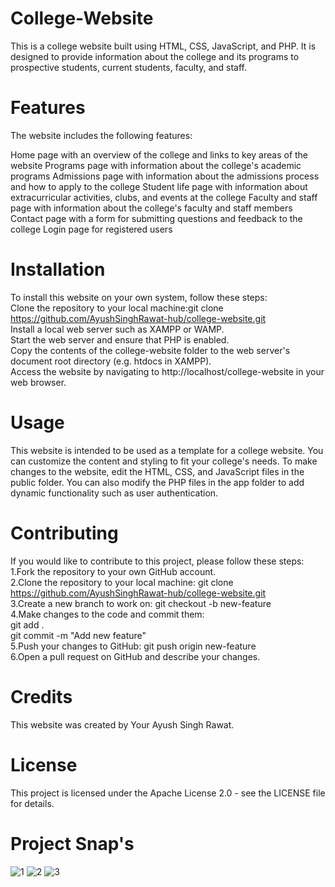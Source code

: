 # College-Website
This is a college website built using HTML, CSS, JavaScript, and PHP. It is designed to provide information about the college and its programs to prospective students, current students, faculty, and staff.
# Features
The website includes the following features:

Home page with an overview of the college and links to key areas of the website
Programs page with information about the college's academic programs
Admissions page with information about the admissions process and how to apply to the college
Student life page with information about extracurricular activities, clubs, and events at the college
Faculty and staff page with information about the college's faculty and staff members
Contact page with a form for submitting questions and feedback to the college
Login page for registered users
# Installation
To install this website on your own system, follow these steps:<br>
Clone the repository to your local machine:git clone https://github.com/AyushSinghRawat-hub/college-website.git<br>
Install a local web server such as XAMPP or WAMP.<br>
Start the web server and ensure that PHP is enabled.<br>
Copy the contents of the college-website folder to the web server's document root directory (e.g. htdocs in XAMPP).<br>
Access the website by navigating to http://localhost/college-website in your web browser.
# Usage
This website is intended to be used as a template for a college website.
You can customize the content and styling to fit your college's needs.
To make changes to the website, edit the HTML, CSS, and JavaScript files in the public folder. You can also modify the PHP files in the app folder to add dynamic functionality such as user authentication.

# Contributing
If you would like to contribute to this project, please follow these steps:<br>
1.Fork the repository to your own GitHub account.<br>
2.Clone the repository to your local machine:
git clone https://github.com/AyushSinghRawat-hub/college-website.git<br>
3.Create a new branch to work on:
git checkout -b new-feature<br>
4.Make changes to the code and commit them:<br>
git add .<br>
git commit -m "Add new feature"<br>
5.Push your changes to GitHub:
git push origin new-feature<br>
6.Open a pull request on GitHub and describe your changes.<br>
# Credits
This website was created by Your Ayush Singh Rawat.
# License
This project is licensed under the Apache License 2.0 - see the LICENSE file for details.
# Project Snap's
![1](https://user-images.githubusercontent.com/85716437/234635666-6ac4c92e-1554-4b76-93e6-e7d0d1595bee.png)
![2](https://user-images.githubusercontent.com/85716437/234635661-d6e814eb-b77e-4777-b530-01f364328d16.png)
![3](https://user-images.githubusercontent.com/85716437/234635654-c10f1961-43ea-4805-9679-1773f18694f7.png)


